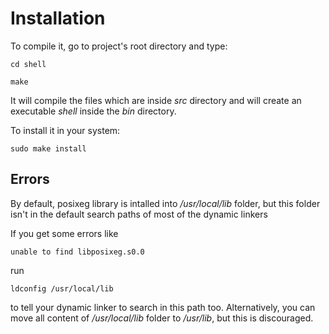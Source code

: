 # Installation

To compile it, go to project's root directory and type:

`cd shell`

`make`

It will compile the files which are inside *src* directory and will create an executable *shell* inside the *bin* directory.

To install it in your system:

`sudo make install`

## Errors

By default, posixeg library is intalled into */usr/local/lib* folder, but this folder isn't in the default search paths of most of the dynamic linkers

If you get some errors like

`unable to find libposixeg.s0.0`

run

`ldconfig /usr/local/lib`

to tell your dynamic linker to search in this path too. Alternatively, you can move all content of */usr/local/lib* folder to */usr/lib*, but this is discouraged.

